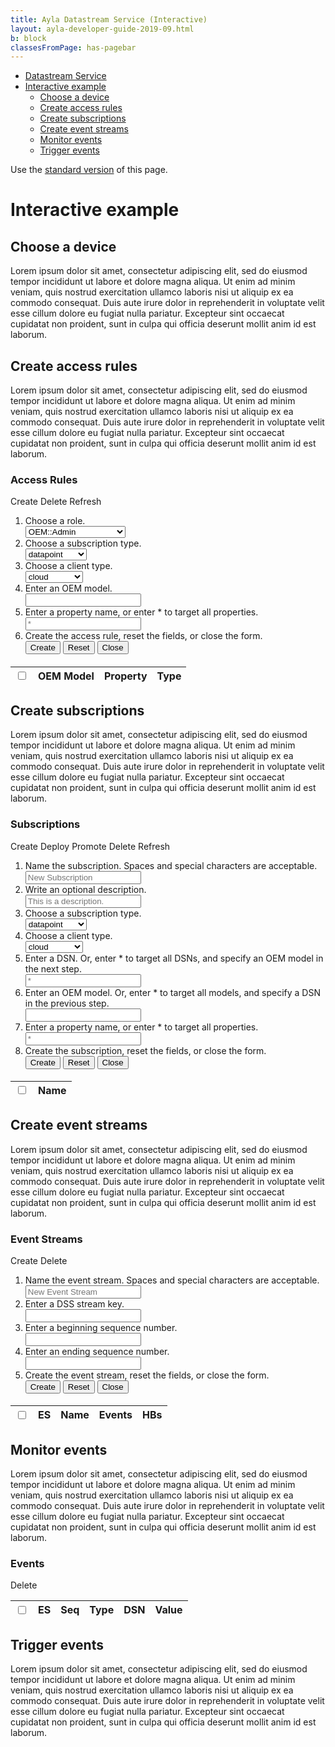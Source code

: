 ```yaml
---
title: Ayla Datastream Service (Interactive)
layout: ayla-developer-guide-2019-09.html
b: block
classesFromPage: has-pagebar
---
```


<aside id="pagebar" class="d-xl-block collapse">
  <ul>
    <li><a href="#core-title">Datastream Service</a>
    <li><a href="#interactive-example">Interactive example</a>
    <ul>
      <li><a href="#choose-a-device">Choose a device</a>
      <li><a href="#create-access-rules">Create access rules</a>
      <li><a href="#create-subscriptions">Create subscriptions</a>
      <li><a href="#create-event-streams">Create event streams</a>
      <li><a href="#monitor-events">Monitor events</a>
      <li><a href="#trigger-events">Trigger events</a>
    </ul>
    </li>
  </ul>
</aside>

Use the [standard version](../) of this page.

# Interactive example

## Choose a device

Lorem ipsum dolor sit amet, consectetur adipiscing elit, sed do eiusmod tempor incididunt ut labore et dolore magna aliqua. Ut enim ad minim veniam, quis nostrud exercitation ullamco laboris nisi ut aliquip ex ea commodo consequat. Duis aute irure dolor in reprehenderit in voluptate velit esse cillum dolore eu fugiat nulla pariatur. Excepteur sint occaecat cupidatat non proident, sunt in culpa qui officia deserunt mollit anim id est laborum.

## Create access rules

Lorem ipsum dolor sit amet, consectetur adipiscing elit, sed do eiusmod tempor incididunt ut labore et dolore magna aliqua. Ut enim ad minim veniam, quis nostrud exercitation ullamco laboris nisi ut aliquip ex ea commodo consequat. Duis aute irure dolor in reprehenderit in voluptate velit esse cillum dolore eu fugiat nulla pariatur. Excepteur sint occaecat cupidatat non proident, sunt in culpa qui officia deserunt mollit anim id est laborum.

### Access Rules

<div class="cmpt">
  <div class="link-btns">
    <span id="create-access-rule-btn" class="link-btn" data-toggle="collapse" data-target="#create-access-rule-form-collapse">Create</span>
    <span id="delete-access-rules-btn" class="link-btn">Delete</span>
    <span class="link-btn" onclick="getAccessRules()">Refresh</span>
  </div>
  <div id="create-access-rule-form-collapse" class="collapse" style="margin-bottom: 1.2rem;">
    <form id="create-access-rule-form" class="steps" action="javascript:void(0);">
      <ol>
        <li>
          <div class="label">Choose a role.</div>
          <select id="create-access-rule-role" class="form-control form-control-sm">
            <option value='OEM::Admin'>OEM::Admin</option>
            <option value='OEM::Staff'>OEM::Staff</option>
            <option value='OEM::SupportEngineer'>OEM::SupportEngineer</option>
            <option value='OEM::SupportManager'>OEM::SupportManager</option>
          </select>
        </li>
        <li>
          <div class="label">Choose a subscription type.</div>
          <select id="create-access-rule-subscription-type" class="form-control form-control-sm">
            <option value='connectivity'>connectivity</option>
            <option value='datapoint' selected>datapoint</option>
            <option value='datapointack'>datapointack</option>
            <option value='location'>location</option>
            <option value='registration'>registration</option>
          </select>
        </li>
        <li>
          <div class="label">Choose a client type.</div>
          <select id="create-access-rule-client-type" class="form-control form-control-sm">
            <option value='cloud'>cloud</option> 
            <option value='user_opt_in'>user_opt_in</option> 
          </select>
        </li>
        <li>
          <div class="label">Enter an OEM model.</div>
          <input id="create-access-rule-oem-model" type="text" class="form-control form-control-sm" required>
        </li>
        <li>
          <div class="label">Enter a property name, or enter &#42; to target all properties.</div>
          <input id="create-access-rule-property-name" type="text" class="form-control form-control-sm" placeholder="*">
        </li>
        <li>
          <div class="label">Create the access rule, reset the fields, or close the form.</div>
          <button type="submit" class="btn btn-outline-secondary btn-sm">Create</button>
          <button type="reset" class="btn btn-outline-secondary btn-sm">Reset</button>
          <button type="reset" class="btn btn-outline-secondary btn-sm" onclick="$('#create-access-rule-form-collapse').collapse('hide')">Close</button>
        </li>
      </ol>
    </form>
  </div>
  <table id="access-rules">
    <thead>
      <tr>
        <th><input type="checkbox"></th>
        <th>OEM Model</th>
        <th>Property</th>
        <th>Type</th>
      </tr>
    </thead>
    <tbody></tbody>
  </table>
</div>

## Create subscriptions

Lorem ipsum dolor sit amet, consectetur adipiscing elit, sed do eiusmod tempor incididunt ut labore et dolore magna aliqua. Ut enim ad minim veniam, quis nostrud exercitation ullamco laboris nisi ut aliquip ex ea commodo consequat. Duis aute irure dolor in reprehenderit in voluptate velit esse cillum dolore eu fugiat nulla pariatur. Excepteur sint occaecat cupidatat non proident, sunt in culpa qui officia deserunt mollit anim id est laborum.

### Subscriptions

<div class="cmpt">
  <div class="link-btns">
    <span id="create-subscription-btn" class="link-btn" data-toggle="collapse" data-target="#create-subscription-form-collapse">Create</span>
    <span id="deploy-subscriptions-btn" class="link-btn">Deploy</span>
    <span id="promote-subscription-btn" class="link-btn">Promote</span>
    <span id="delete-subscriptions-btn" class="link-btn">Delete</span>
    <span class="link-btn" onclick="getSubscriptions()">Refresh</span>
  </div>
  <div id="create-subscription-form-collapse" class="collapse" style="margin-bottom: 1.2rem;">
    <form id="create-subscription-form" class="steps" action="javascript:void(0);">
      <ol>
        <li>
          <div class="label">Name the subscription. Spaces and special characters are acceptable.</div>
          <input id="create-subscription-name" type="text" class="form-control form-control-sm" placeholder="New Subscription">
        </li>
        <li>
          <div class="label">Write an optional description.</div>
          <input id="create-subscription-description" type="text" class="form-control form-control-sm" placeholder="This is a description.">
        </li>
        <li>
          <div class="label">Choose a subscription type.</div>
          <select id="create-subscription-subscription-type" class="form-control form-control-sm">
            <option value='connectivity'>connectivity</option>
            <option value='datapoint' selected>datapoint</option>
            <option value='datapointack'>datapointack</option>
            <option value='location'>location</option>
            <option value='registration'>registration</option>
          </select>
        </li>
        <li>
          <div class="label">Choose a client type.</div>
          <select id="create-subscription-client-type" class="form-control form-control-sm">
            <option value='cloud'>cloud</option> 
            <option value='user_opt_in'>user_opt_in</option> 
          </select>
        </li>
        <li>
          <div class="label">Enter a DSN. Or, enter &#42; to target all DSNs, and specify an OEM model in the next step.</div>
          <input id="create-subscription-dsn" type="text" class="form-control form-control-sm" placeholder="*">
        </li>
        <li>
          <div class="label">Enter an OEM model. Or, enter &#42; to target all models, and specify a DSN in the previous step.</div>
          <input id="create-subscription-oem-model" type="text" class="form-control form-control-sm" required>
        </li>
        <li>
          <div class="label">Enter a property name, or enter &#42; to target all properties.</div>
          <input id="create-subscription-property-name" type="text" class="form-control form-control-sm" placeholder="*">
        </li>
        <li>
          <div class="label">Create the subscription, reset the fields, or close the form.</div>
          <button type="submit" class="btn btn-outline-secondary btn-sm">Create</button>
          <button type="reset" class="btn btn-outline-secondary btn-sm">Reset</button>
          <button type="reset" class="btn btn-outline-secondary btn-sm" onclick="$('#create-subscription-form-collapse').collapse('hide')">Close</button>
        </li>
      </ol>
    </form>
  </div>
  <table id="subscriptions">
    <thead>
      <tr>
        <th><input type="checkbox" value="0"></th>
        <th>Name</th>
      </tr>
    </thead>
    <tbody></tbody>
  </table>
</div>

## Create event streams

Lorem ipsum dolor sit amet, consectetur adipiscing elit, sed do eiusmod tempor incididunt ut labore et dolore magna aliqua. Ut enim ad minim veniam, quis nostrud exercitation ullamco laboris nisi ut aliquip ex ea commodo consequat. Duis aute irure dolor in reprehenderit in voluptate velit esse cillum dolore eu fugiat nulla pariatur. Excepteur sint occaecat cupidatat non proident, sunt in culpa qui officia deserunt mollit anim id est laborum.

### Event Streams

<div class="cmpt">
  <div class="link-btns">
    <span id="create-event-stream-btn" class="link-btn" data-toggle="collapse" data-target="#create-event-stream-form-collapse">Create</span>
    <span id="delete-event-streams-btn" class="link-btn">Delete</span>
  </div>
  <div id="create-event-stream-form-collapse" class="collapse" style="margin-bottom: 1.2rem;">
    <form id="create-event-stream-form" class="steps" action="javascript:void(0);">
      <ol>
        <li>
          <div class="label">Name the event stream. Spaces and special characters are acceptable.</div>
          <input id="event-stream-name" type="text" class="form-control form-control-sm" placeholder="New Event Stream">
        </li>
        <li>
          <div class="label">Enter a DSS stream key.</div>
          <input id="stream-key" type="text" class="form-control form-control-sm" required>
        </li>
        <li>
          <div class="label">Enter a beginning sequence number.</div>
          <input id="create-event-stream-beginning-seqid" type="text" class="form-control form-control-sm">
        </li>
        <li>
          <div class="label">Enter an ending sequence number.</div>
          <input id="create-event-stream-ending-seqid" type="text" class="form-control form-control-sm">
        </li>
        <li>
          <div class="label">Create the event stream, reset the fields, or close the form.</div>
          <button type="submit" class="btn btn-outline-secondary btn-sm">Create</button>
          <button type="reset" class="btn btn-outline-secondary btn-sm">Reset</button>
          <button type="reset" class="btn btn-outline-secondary btn-sm" onclick="$('#create-event-stream-form-collapse').collapse('hide')">Close</button>
        </li>
      </ol>
    </form>
  </div>
  <table id="dss-event-streams">
    <thead>
      <tr>
        <th><input type="checkbox"></th>
        <th class="es">ES</th>
        <th>Name</th>
        <th>Events</th>
        <th>HBs</th>
      </tr>
    </thead>
    <tbody></tbody>
  </table>
</div>

## Monitor events

Lorem ipsum dolor sit amet, consectetur adipiscing elit, sed do eiusmod tempor incididunt ut labore et dolore magna aliqua. Ut enim ad minim veniam, quis nostrud exercitation ullamco laboris nisi ut aliquip ex ea commodo consequat. Duis aute irure dolor in reprehenderit in voluptate velit esse cillum dolore eu fugiat nulla pariatur. Excepteur sint occaecat cupidatat non proident, sunt in culpa qui officia deserunt mollit anim id est laborum.

### Events

<div class="cmpt">
  <div class="link-btns">
    <span id="delete-events-btn" class="link-btn">Delete</span>
  </div>
  <table id="dss-events">
    <thead>
      <tr>
        <th><input type="checkbox"></th>
        <th class="es">ES</th>
        <th>Seq</th>
        <th>Type</th>
        <th>DSN</th>
        <th>Value</th>
      </tr>
    </thead>
    <tbody></tbody>
  </table>
</div>

## Trigger events

Lorem ipsum dolor sit amet, consectetur adipiscing elit, sed do eiusmod tempor incididunt ut labore et dolore magna aliqua. Ut enim ad minim veniam, quis nostrud exercitation ullamco laboris nisi ut aliquip ex ea commodo consequat. Duis aute irure dolor in reprehenderit in voluptate velit esse cillum dolore eu fugiat nulla pariatur. Excepteur sint occaecat cupidatat non proident, sunt in culpa qui officia deserunt mollit anim id est laborum.
